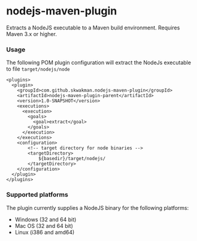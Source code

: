 nodejs-maven-plugin
===================

Extracts a NodeJS executable to a Maven build environment. Requires Maven 3.x or higher.

### Usage
The following POM plugin configuration will extract the NodeJs executable to file `target/nodejs/node`

    <plugins>
      <plugin>
        <groupId>com.github.skwakman.nodejs-maven-plugin</groupId>
        <artifactId>nodejs-maven-plugin-parent</artifactId>
        <version>1.0-SNAPSHOT</version>
        <executions>
          <execution>
            <goals>
              <goal>extract</goal>
            </goals>
          </execution>
        </executions>
        <configuration>
            <!-- target directory for node binaries -->
            <targetDirectory>
                ${basedir}/target/nodejs/
            </targetDirectory>
        </configuration>
      </plugin>
    </plugins>

### Supported platforms

The plugin currently supplies a NodeJS binary for the following platforms:

* Windows (32 and 64 bit)
* Mac OS (32 and 64 bit)
* Linux (i386 and amd64)
